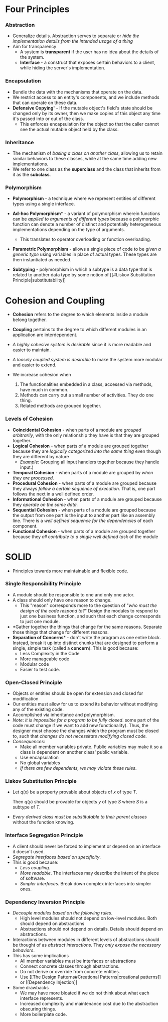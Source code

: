 # Four Principles

### Abstraction
* Generalize details. Abstraction serves to separate or *hide the implementation details from the intended usage of a thing*
* Aim for transparency
	* A system is **transparent** if the user has no idea about the details of the system.
	* **Interface** - a construct that exposes certain behaviors to a client, while hiding the server's implementation. 

### Encapsulation
* Bundle the data with the mechanisms that operate on the data.  
* We restrict access to an entity's components, and we include methods that can operate on these data. 
* **Defensive Copying'** - If the mutable object's field's state should be changed only by its owner, then we make copies of this object any time it's passed into or out of the class.
	* This enforces encapsulation for the object so that the caller cannot see the actual mutable object held by the class.

### Inheritance
* The mechanism of *basing a class on another class*, allowing us to retain similar behaviors to these classes, while at the same time adding new implementations.
* We refer to one class as the **superclass** and the class that inherits from it as the **subclass**.

### Polymorphism
* **Polymorphism** - a technique where we represent entities of different types using a single interface. 

* **Ad-hoc Polymorphism*** - a variant of polymorphism wherein functions can be *applied to arguments of different types* because a polymorphic function can denote a number of distinct and potentially heterogeneous implementations depending on the type of arguments.
	* This translates to operator overloading or function overloading.
* **Parametric Polymorphism** - allows a single piece of code to be *given a generic type* using variables in place of actual types. These types are then instantiated as needed.
* **Subtyping** - polymorphism in which a subtype is a data type that is related to another data type by some notion of [[#Liskov Substitution Principle|substitutability]]

# Cohesion and Coupling
* **Cohesion** refers to the degree to which elements inside a module belong together. 
* **Coupling** pertains to the degree to which different modules in an application are interdependent. 

* *A highly cohesive system is desirable* since it is more readable and easier to maintain.
* *A loosely coupled system is desirable* to make the system more modular and easier to extend.
* We increase cohesion when
	1. The functionalities embedded in a class, accessed via methods, have much in common.
	2. Methods can carry out a small number of activities. They do one thing.
	3. Related methods are grouped together.

### Levels of Cohesion
* **Coincidental Cohesion** - when parts of a module are *grouped arbitrarily*, with the only relationship they have is that they are grouped together. 
* **Logical Cohesion** - when parts of a module are grouped together because they are *logically categorized into the same thing* even though they are different by nature 
	* *Example*: Grouping all input handlers together because they handle input.)
* **Temporal Cohesion** - when parts of a module are grouped by *when they are processed.*
* **Procedural Cohesion** - when parts of a module are grouped because they always *follow a certain sequence of execution*. That is, one part follows the next in a well defined order.
* **Informational Cohesion** - when parts of a module are grouped because they *operate on the same data.*
* **Sequential Cohesion** - when parts of a module are grouped because the output from one part is the input to another part like an assembly line. There is a *well defined sequence for the dependencies* of each component.
* **Functional Cohesion** - when parts of a module are grouped together because they *all contribute to a single well defined task* of the module
# SOLID
* Principles towards more maintainable and flexible code.

### Single Responsibility Principle
* A module should be responsible to one and only one actor.
* A class should only have one reason to change. 
	* This "reason" corresponds more to the question of "*who must the design of the code respond to?*" Design the modules to respond to just one business function, and such that each change corresponds to just one module.
* *Gather together the things that change for the same reasons. Separate those things that change for different reasons.
* **Separation of Concerns*** - don't write the program as one entire block. Instead, break it up into distinct chunks that are designed to perform a single, simple task (called a **concern**). This is good because:
	* Less Complexity in the Code
	* More manageable code
	* Modular code
	* Easier to test code.

### Open-Closed Principle
* Objects or entities should be open for extension and closed for modification
* Our entities must allow for us to extend its behavior without modifying any of the existing code.
* Accomplished via inheritance and polymorphism.
* *Note*: *it is impossible for a program to be fully closed*. some part of the code must change if we want to add new functionality). Thus, the designer must choose the changes which the program must be closed to, such that *changes do not necessitate modifying closed code.*
* *Consequences*:
	* Make all member variables private. Public variables may make it so a class is dependent on another class' public variable.
	* Use encapsulation
	* No global variables 
	* *If there are few dependents, we may violate these rules*.

### Liskov Substitution Principle
* Let $q(x)$ be a property provable about objects of $x$ of type $T$.
  
  Then $q(y)$ should be provable for objects $y$ of type $S$ where $S$ is a subtype of $T$.
* *Every derived class must be substitutable to their parent classes* without the function knowing.

### Interface Segregation Principle
* A client should never be forced to implement or depend on an interface it doesn't used. 
* *Segregate interfaces based on specificity*.
* This is good because:
	* *Less coupling*.
	* *More readable*. The interfaces may describe the intent of the piece of software.
	* *Simpler interfaces*. Break down complex interfaces into simpler ones.

### Dependency Inversion Principle
* *Decouple modules based on the following rules*. 
	* High level modules should not depend on low-level modules. Both should depend on abstractions
	* Abstractions should not depend on details. Details should depend on abstractions.
* Interactions between modules in different levels of abstractions should be thought of as *abstract interactions*. They *only expose the necessary behaviors*.
* This has some implications
	* All member variables must be interfaces or abstractions
	* Connect concrete classes through abstractions.
	* Do not derive or override from concrete entities.
	* Use [[The Design Patterns#Creational Patterns|creational patterns]] or [[Dependency Injection]]
* Some drawbacks
	* We may have more bloated if we do not think about what each interface represents.
	* Increased complexity and maintenance cost due to the abstraction obscuring things.
	* More boilerplate code.